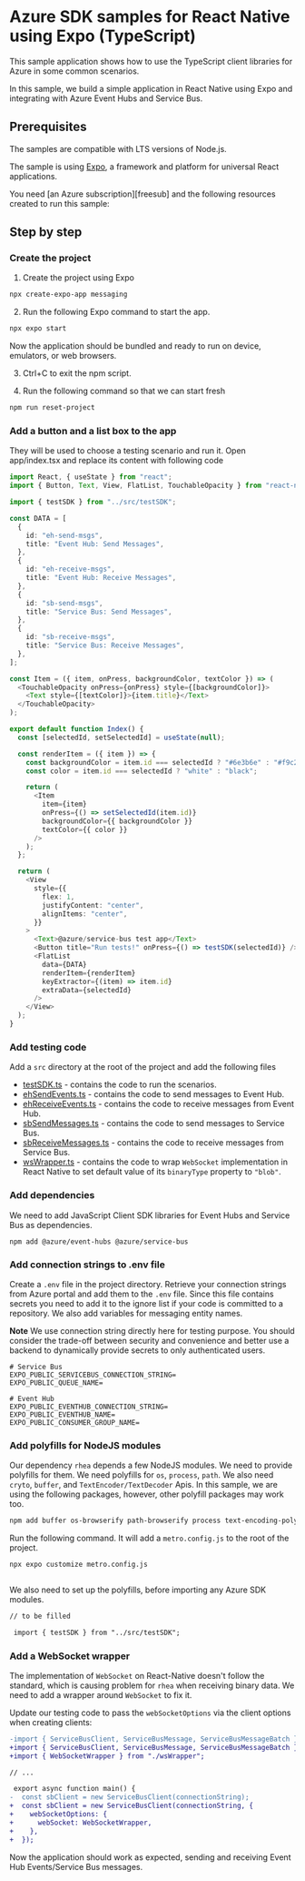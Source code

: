 # Azure SDK samples for React Native using Expo (TypeScript)

This sample application shows how to use the TypeScript client libraries for Azure in some common scenarios.

In this sample, we build a simple application in React Native using Expo and integrating with Azure Event Hubs and Service Bus.

## Prerequisites

The samples are compatible with LTS versions of Node.js.

The sample is using [Expo](https://expo.dev/), a framework and platform for universal React applications.

You need [an Azure subscription][freesub] and the following resources created to run this sample:

## Step by step

### Create the project

1. Create the project using Expo

```bash
npx create-expo-app messaging
```

2. Run the following Expo command to start the app.

```bash
npx expo start
```

Now the application should be bundled and ready to run on device, emulators, or web browsers.

3. Ctrl+C to exit the npm script.

4. Run the following command so that we can start fresh

```bash
npm run reset-project
```

### Add a button and a list box to the app

They will be used to choose a testing scenario and run it. Open app/index.tsx and replace its content with following code

```ts
import React, { useState } from "react";
import { Button, Text, View, FlatList, TouchableOpacity } from "react-native";

import { testSDK } from "../src/testSDK";

const DATA = [
  {
    id: "eh-send-msgs",
    title: "Event Hub: Send Messages",
  },
  {
    id: "eh-receive-msgs",
    title: "Event Hub: Receive Messages",
  },
  {
    id: "sb-send-msgs",
    title: "Service Bus: Send Messages",
  },
  {
    id: "sb-receive-msgs",
    title: "Service Bus: Receive Messages",
  },
];

const Item = ({ item, onPress, backgroundColor, textColor }) => (
  <TouchableOpacity onPress={onPress} style={[backgroundColor]}>
    <Text style={[textColor]}>{item.title}</Text>
  </TouchableOpacity>
);

export default function Index() {
  const [selectedId, setSelectedId] = useState(null);

  const renderItem = ({ item }) => {
    const backgroundColor = item.id === selectedId ? "#6e3b6e" : "#f9c2ff";
    const color = item.id === selectedId ? "white" : "black";

    return (
      <Item
        item={item}
        onPress={() => setSelectedId(item.id)}
        backgroundColor={{ backgroundColor }}
        textColor={{ color }}
      />
    );
  };

  return (
    <View
      style={{
        flex: 1,
        justifyContent: "center",
        alignItems: "center",
      }}
    >
      <Text>@azure/service-bus test app</Text>
      <Button title="Run tests!" onPress={() => testSDK(selectedId)} />
      <FlatList
        data={DATA}
        renderItem={renderItem}
        keyExtractor={(item) => item.id}
        extraData={selectedId}
      />
    </View>
  );
}
```

### Add testing code

Add a `src` directory at the root of the project and add the following files

- [testSDK.ts](https://github.com/Azure/azure-sdk-for-js/blob/main/samples/frameworks/react-native-expo/ts/messaging/src/testSDK.ts) - contains the code to run the scenarios.
- [ehSendEvents.ts](https://github.com/Azure/azure-sdk-for-js/blob/main/samples/frameworks/react-native-expo/ts/messaging/src/ehSendEvents.ts) - contains the code to send messages to Event Hub.
- [ehReceiveEvents.ts](https://github.com/Azure/azure-sdk-for-js/blob/main/samples/frameworks/react-native-expo/ts/messaging/src/ehReceiveEvents.ts) - contains the code to receive messages from Event Hub.
- [sbSendMessages.ts](https://github.com/Azure/azure-sdk-for-js/blob/main/samples/frameworks/react-native-expo/ts/messaging/src/sbSendMessages.ts) - contains the code to send messages to Service Bus.
- [sbReceiveMessages.ts](https://github.com/Azure/azure-sdk-for-js/blob/main/samples/frameworks/react-native-expo/ts/messaging/src/sbReceiveMessages.ts) - contains the code to receive messages from Service Bus.
- [wsWrapper.ts](https://github.com/Azure/azure-sdk-for-js/blob/main/samples/frameworks/react-native-expo/ts/messaging/src/wsWrapper.ts) - contains the code to wrap `WebSocket` implementation in React Native to set default value of its `binaryType` property to `"blob"`.

### Add dependencies

We need to add JavaScript Client SDK libraries for Event Hubs and Service Bus as dependencies.

```shell
npm add @azure/event-hubs @azure/service-bus
```

### Add connection strings to .env file

Create a `.env` file in the project directory. Retrieve your connection strings from Azure portal and add them to the `.env` file. Since this file contains secrets you need to add it to the ignore list if your code is committed to a repository. We also add variables for messaging entity names.

**Note** We use connection string directly here for testing purpose. You should consider the trade-off between security and convenience and better use a backend to dynamically provide secrets to only authenticated users.

```
# Service Bus
EXPO_PUBLIC_SERVICEBUS_CONNECTION_STRING=
EXPO_PUBLIC_QUEUE_NAME=

# Event Hub
EXPO_PUBLIC_EVENTHUB_CONNECTION_STRING=
EXPO_PUBLIC_EVENTHUB_NAME=
EXPO_PUBLIC_CONSUMER_GROUP_NAME=
```

### Add polyfills for NodeJS modules

Our dependency `rhea` depends a few NodeJS modules. We need to provide polyfills for them. We need polyfills for `os`, `process`, `path`.  We also need `cryto`, `buffer`, and `TextEncoder/TextDecoder` Apis.  In this sample, we are using the following packages, however, other polyfill packages may work too.

```bash
npm add buffer os-browserify path-browserify process text-encoding-polyfill isomorphic-webcrypto
```

Run the following command. It will add a `metro.config.js` to the root of the project.

```bash
npx expo customize metro.config.js
```

```js
```

We also need to set up the polyfills, before importing any Azure SDK modules.

```diff
// to be filled

 import { testSDK } from "../src/testSDK";
```

### Add a WebSocket wrapper

The implementation of `WebSocket` on React-Native doesn't follow the standard, which is causing problem for `rhea` when receiving binary data. We need to add a wrapper around `WebSocket` to fix it.

Update our testing code to pass the `webSocketOptions` via the client options when creating clients:

```diff
-import { ServiceBusClient, ServiceBusMessage, ServiceBusMessageBatch } from "@azure/service-bus";
+import { ServiceBusClient, ServiceBusMessage, ServiceBusMessageBatch } from "@azure/service-bus";
+import { WebSocketWrapper } from "./wsWrapper";

// ...

 export async function main() {
-  const sbClient = new ServiceBusClient(connectionString);
+  const sbClient = new ServiceBusClient(connectionString, {
+    webSocketOptions: {
+      webSocket: WebSocketWrapper,
+    },
+  });
```

Now the application should work as expected, sending and receiving Event Hub Events/Service Bus messages.
